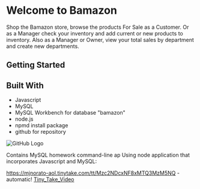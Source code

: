# Welcome to Bamazon

Shop the Bamazon store, browse the products For Sale as a Customer.
Or as a Manager check your inventory and add current or new products to inventory.
Also as a Manager or Owner, view your total sales by department and create new departments.

## Getting Started

## Built With
* Javascript
* MySQL
* MySQL Workbench for database "bamazon"
* node.js
* npmd install package
* github for repository

![GitHub Logo](/images/logo.png)
<!-- Format: ![Alt Text](url) -->

Contains MySQL homework command-line ap
Using node application that incorporates Javascript and MySQL:

https://mjnorato-aol.tinytake.com/tt/Mzc2NDcxNF8xMTQ3MzM5NQ - automatic!
[Tiny_Take_Video](https://mjnorato-aol.tinytake.com/tt/Mzc2NDcxNF8xMTQ3MzM5NQ)
